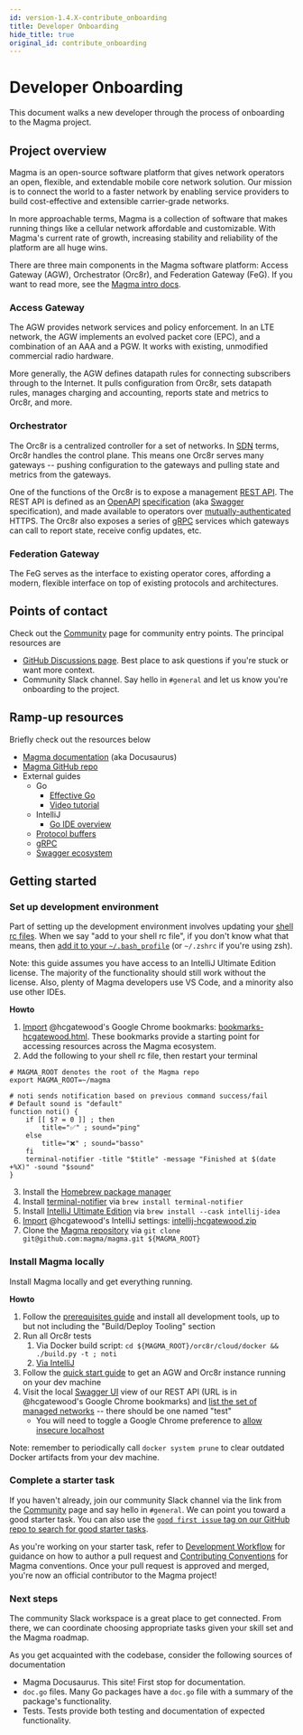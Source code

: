 ```yaml
---
id: version-1.4.X-contribute_onboarding
title: Developer Onboarding
hide_title: true
original_id: contribute_onboarding
---
```


# Developer Onboarding

This document walks a new developer through the process of onboarding to the Magma project.

## Project overview

Magma is an open-source software platform that gives network operators an open, flexible, and extendable mobile core network solution. Our mission is to connect the world to a faster network by enabling service providers to build cost-effective and extensible carrier-grade networks.

In more approachable terms, Magma is a collection of software that makes running things like a cellular network affordable and customizable. With Magma's current rate of growth, increasing stability and reliability of the platform are all huge wins.

There are three main components in the Magma software platform: Access Gateway (AGW), Orchestrator (Orc8r), and Federation Gateway (FeG). If you want to read more, see the [Magma intro docs](https://magma.github.io/magma/docs/next/basics/introduction.html).

### Access Gateway

The AGW provides network services and policy enforcement. In an LTE network, the AGW implements an evolved packet core (EPC), and a combination of an AAA and a PGW. It works with existing, unmodified commercial radio hardware.

More generally, the AGW defines datapath rules for connecting subscribers through to the Internet. It pulls configuration from Orc8r, sets datapath rules, manages charging and accounting, reports state and metrics to Orc8r, and more.

### Orchestrator

The Orc8r is a centralized controller for a set of networks. In [SDN](https://en.wikipedia.org/wiki/Software-defined_networking) terms, Orc8r handles the control plane. This means one Orc8r serves many gateways -- pushing configuration to the gateways and pulling state and metrics from the gateways.

One of the functions of the Orc8r is to expose a management [REST API](https://restfulapi.net/). The REST API is defined as an [OpenAPI](https://swagger.io/solutions/getting-started-with-oas/) [specification](https://swagger.io/specification/) (aka [Swagger](https://swagger.io/blog/api-strategy/difference-between-swagger-and-openapi/) specification), and made available to operators over [mutually-authenticated](https://comodosslstore.com/blog/what-is-ssl-tls-client-authentication-how-does-it-work.html) HTTPS. The Orc8r also exposes a series of [gRPC](https://grpc.io/) services which gateways can call to report state, receive config updates, etc.

### Federation Gateway

The FeG serves as the interface to existing operator cores, affording a modern, flexible interface on top of existing protocols and architectures.

## Points of contact

Check out the [Community](https://magmacore.org/join-the-open-source-community/) page for community entry points. The principal resources are

- [GitHub Discussions page](https://github.com/magma/magma/discussions). Best place to ask questions if you're stuck or want more context.
- Community Slack channel. Say hello in `#general` and let us know you're onboarding to the project.

## Ramp-up resources

Briefly check out the resources below

- [Magma documentation](https://magma.github.io/magma/docs/next/basics/introduction.html) (aka Docusaurus)
- [Magma GitHub repo](https://github.com/magma/magma)
- External guides
    - Go
        - [Effective Go](https://golang.org/doc/effective_go.html)
        - [Video tutorial](https://www.youtube.com/watch?v=YS4e4q9oBaU&ab_channel=freeCodeCamp.org)
    - IntelliJ
        - [Go IDE overview](https://www.youtube.com/watch?v=o3igXAE9eDo&ab_channel=JetBrainsTV)
    - [Protocol buffers](https://developers.google.com/protocol-buffers)
    - [gRPC](https://grpc.io/)
    - [Swagger ecosystem](https://swagger.io/)

## Getting started

### Set up development environment

Part of setting up the development environment involves updating your [shell rc files](https://superuser.com/questions/183870/difference-between-bashrc-and-bash-profile#183980). When we say "add to your shell rc file", if you don't know what that means, then [add it to your `~/.bash_profile`](https://joshstaiger.org/archives/2005/07/bash_profile_vs.html) (or `~/.zshrc` if you're using zsh).

Note: this guide assumes you have access to an IntelliJ Ultimate Edition license. The majority of the functionality should still work without the license. Also, plenty of Magma developers use VS Code, and a minority also use other IDEs.

**Howto**

1. [Import](https://support.google.com/chrome/answer/96816?hl=en) @hcgatewood's Google Chrome bookmarks: [bookmarks-hcgatewood.html](https://www.dropbox.com/s/rvhcofsrkpvkbfm/bookmarks-hcgatewood.html?dl=0). These bookmarks provide a starting point for accessing resources across the Magma ecosystem.
2. Add the following to your shell rc file, then restart your terminal

```
# MAGMA_ROOT denotes the root of the Magma repo
export MAGMA_ROOT=~/magma

# noti sends notification based on previous command success/fail
# Default sound is "default"
function noti() {
    if [[ $? = 0 ]] ; then
        title="✅" ; sound="ping"
    else
        title="❌" ; sound="basso"
    fi
    terminal-notifier -title "$title" -message "Finished at $(date +%X)" -sound "$sound"
}
```

3. Install the [Homebrew package manager](https://brew.sh/)
4. Install [terminal-notifier](https://github.com/julienXX/terminal-notifier) via `brew install terminal-notifier`
5. Install [IntelliJ Ultimate Edition](https://www.jetbrains.com/idea/) via `brew install --cask intellij-idea`
6. [Import](https://www.jetbrains.com/help/idea/sharing-your-ide-settings.html#import-export-settings) @hcgatewood's IntelliJ settings: [intellij-hcgatewood.zip](https://www.dropbox.com/s/2i38wrfrfhjyicz/intellij-hcgatewood.zip?dl=0)
7. Clone the [Magma repository](https://github.com/magma/magma) via `git clone git@github.com:magma/magma.git ${MAGMA_ROOT}`

### Install Magma locally

Install Magma locally and get everything running.

**Howto**

1. Follow the [prerequisites guide](https://magma.github.io/magma/docs/next/basics/prerequisites) and install all development tools, up to but not including the "Build/Deploy Tooling" section
2. Run all Orc8r tests
    1. Via Docker build script: `cd ${MAGMA_ROOT}/orc8r/cloud/docker && ./build.py -t ; noti`
    2. [Via IntelliJ](https://magma.github.io/magma/docs/1.4.X/orc8r/dev_testing_tips)
3. Follow the [quick start guide](https://magma.github.io/magma/docs/next/basics/quick_start_guide.md) to get an AGW and Orc8r instance running on your dev machine
4. Visit the local [Swagger UI](https://swagger.io/tools/swagger-ui/) view of our REST API (URL is in @hcgatewood's Google Chrome bookmarks) and [list the set of managed networks](https://localhost:9443/apidocs/v1/#/Networks/get_networks) -- there should be one named "test"
    - You will need to toggle a Google Chrome preference to [allow insecure localhost](https://superuser.com/questions/772762/how-can-i-disable-security-checks-for-localhost)

Note: remember to periodically call `docker system prune` to clear outdated Docker artifacts from your dev machine.

### Complete a starter task

If you haven't already, join our community Slack channel via the link from the [Community](https://magmacore.org/join-the-open-source-community/) page and say hello in `#general`. We can point you toward a good starter task. You can also use the [`good first issue` tag on our GitHub repo to search for good starter tasks](https://github.com/magma/magma/labels/good%20first%20issue).

As you're working on your starter task, refer to [Development Workflow](./contribute_workflow.md) for guidance on how to author a pull request and [Contributing Conventions](./contribute_conventions.md) for Magma conventions. Once your pull request is approved and merged, you're now an official contributor to the Magma project!

### Next steps

The community Slack workspace is a great place to get connected. From there, we can coordinate choosing appropriate tasks given your skill set and the Magma roadmap.

As you get acquainted with the codebase, consider the following sources of documentation

- Magma Docusaurus. This site! First stop for documentation.
- `doc.go` files. Many Go packages have a `doc.go` file with a summary of the package's functionality.
- Tests. Tests provide both testing and documentation of expected functionality.

